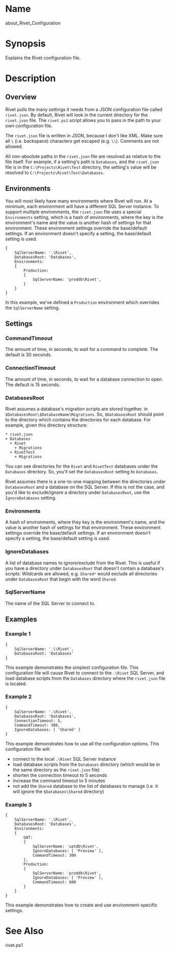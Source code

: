 # Name

about_Rivet_Configuration

# Synopsis

Explains the Rivet configuration file.

# Description

## Overview

Rivet pulls the many settings it needs from a JSON configuration file called `rivet.json`.  By default, Rivet will look in the current directory for the `rivet.json` file.  The `rivet.ps1` script allows you to pass in the path to your own configuration file.

The `rivet.json` file is written in JSON, because I don't like XML.  Make sure all `\` (i.e. backspace) characters get escaped (e.g. `\\`).  Comments are not allowed.

All non-absolute paths in the `rivet.json` file are resolved as relative to the file itself.  For example, if a setting's path is `Databases`, and the `rivet.json` file is in the `C:\Projects\Rivet\Test` directory, the setting's value will be resolved to `C:\Projects\Rivet\Test\Databases`.

## Environments

You will most likely have many environments where Rivet will run.  At a minimum, each environment will have a different SQL Server instance.  To support multiple environments, the `rivet.json` file uses a special `Environments` setting, which is a hash of environments, where the key is the environment's name and the value is another hash of settings for that environment. These environment settings override the base/default settings.  If an environment doesn't specify a setting, the base/default setting is used.

    {
        SqlServerName: '.\Rivet',
        DatabasesRoot: 'Databases',
        Environments: 
        {
            Production:
            {
                SqlServerName: 'proddb\Rivet',
            }
        }
    }

In this example, we've defined a `Production` environment which overrides the `SqlServerName` setting.

## Settings

### CommandTimeout

The amount of time, in seconds, to wait for a command to complete.  The default is 30 seconds.

### ConnectionTimeout

The amount of time, in seconds, to wait for a database connection to open.  The default is 15 seconds.
    
### DatabasesRoot

Rivet assumes a database's migration scripts are stored together.  in `$DatabasesRoot\$DatabaseName\Migrations`.  So, `$DatabasesRoot` should point to the directory which contains the directories for each database.  For example, given this directory structure:

    * rivet.json
    + Databases
      + Rivet
        + Migrations
      + RivetTest
        + Migrations

You can see directories for the `Rivet` and `RivetTest` databases under the `Databases` directory.  So, you'll set the `DatabasesRoot` setting to `Databases`.

Rivet assumes there is a one-to-one mapping between the directories under `DatabasesRoot` and a database on the SQL Server.  If this is not the case, and you'd like to exclude/ignore a directory under `DatabasesRoot`, use the `IgnoreDatabases` setting.

### Environments

A hash of environments, where they key is the environment's name, and the value is another hash of settings for that environment. These environment settings override the base/default settings.  If an environment doesn't specify a setting, the base/default setting is used.

### IgnoreDatabases

A list of database names to ignore/exclude from the Rivet.  This is useful if you have a directory  under `DatabasesRoot` that doesn't contain a database's scripts.  Wildcards are allowed, e.g. `Shared*` would exclude all directories under `DatabasesRoot` that begin with the word `Shared`.

### SqlServerName

The name of the SQL Server to connect to.

## Examples

### Example 1

    {
        SqlServerName: '.\\Rivet',
        DatabasesRoot: 'Databases'
    }

This example demonstrates the simplest configuration file. This configuration file will cause Rivet to connect to the `.\Rivet` SQL Server, and load database scripts from the `Databases` directory where the `rivet.json` file is located.

### Example 2

    {
        SqlServerName: '.\Rivet',
        DatabasesRoot: 'Databases',
        ConnectionTimeout: 5,
        CommandTimeout: 300,
        IgnoreDatabases: [ 'Shared' ]
    }

This example demonstrates how to use all the configuration options.  This configuration file will:

 * connect to the local `.\Rivet` SQL Server instance
 * load database scripts from the `Databases` directory (which would be in the same directory as the `rivet.json` file)
 * shorten the connection timeout to 5 seconds
 * increase the command timeout to 5 minutes
 * not add the `Shared` database to the list of databases to manage (i.e. it will ignore the `$Databases\Shared` directory)
 
### Example 3

    {
        SqlServerName: '.\Rivet',
        DatabasesRoot: 'Databases',
        Environments: 
        {
            UAT:
            {
                SqlServerName: 'uatdb\Rivet',
                IgnoreDatabases: [ 'Preview' ],
                CommandTimeout: 300
            },
            Production:
            {
                SqlServerName: 'proddb\Rivet',
                IgnoreDatabases: [ 'Preview' ],
                CommandTimeout: 600
            }
        }
    }

This example demonstrates how to create and use environment-specific settings.  

# See Also

rivet.ps1
